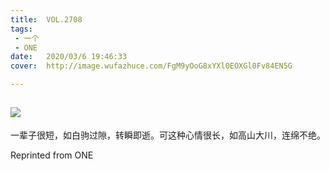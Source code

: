 ```yaml
---
title:	VOL.2708
tags:
 - 一个
 - ONE
date:	2020/03/6 19:46:33
cover:	http://image.wufazhuce.com/FgM9yOoG8xYXl0EOXGl0Fv84EN5G

---
```

![](http://image.wufazhuce.com/FgM9yOoG8xYXl0EOXGl0Fv84EN5G)
---

一辈子很短，如白驹过隙，转瞬即逝。可这种心情很长，如高山大川，连绵不绝。
 
Reprinted from ONE
